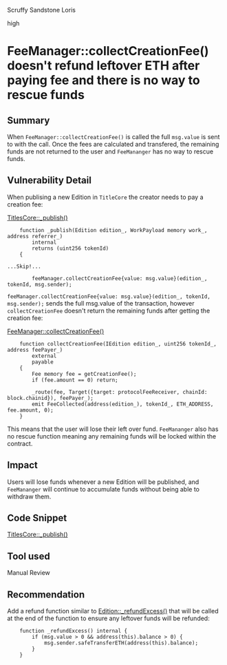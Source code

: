 Scruffy Sandstone Loris

high

# FeeManager::collectCreationFee() doesn't refund leftover ETH after paying fee and there is no way to rescue funds

## Summary

When `FeeManager::collectCreationFee()` is called the full `msg.value` is sent to with the call. Once the fees are calculated and transfered, the remaining funds are not returned to the user and `FeeMananger` has no way to rescue funds.

## Vulnerability Detail

When publising a new Edition in `TitleCore` the creator needs to pay a creation fee:

[TitlesCore::_publish()](https://github.com/sherlock-audit/2024-04-titles/blob/main/wallflower-contract-v2/src/TitlesCore.sol#L120-L138)
```solidity
    function _publish(Edition edition_, WorkPayload memory work_, address referrer_)
        internal
        returns (uint256 tokenId)
    {

...Skip!...

        feeManager.collectCreationFee{value: msg.value}(edition_, tokenId, msg.sender);

```
`feeManager.collectCreationFee{value: msg.value}(edition_, tokenId, msg.sender);` sends the full msg.value of the transaction, however `collectCreationFee` doesn't return the remaining funds after getting the creation fee:

[FeeManager::collectCreationFee()](https://github.com/sherlock-audit/2024-04-titles/blob/main/wallflower-contract-v2/src/fees/FeeManager.sol#L166-L175)
```solidity
    function collectCreationFee(IEdition edition_, uint256 tokenId_, address feePayer_)
        external
        payable
    {
        Fee memory fee = getCreationFee();
        if (fee.amount == 0) return;

        _route(fee, Target({target: protocolFeeReceiver, chainId: block.chainid}), feePayer_);
        emit FeeCollected(address(edition_), tokenId_, ETH_ADDRESS, fee.amount, 0);
    }
```
This means that the user will lose their left over fund. `FeeMananger` also has no rescue function meaning any remaining funds will be locked within the contract.

## Impact

Users will lose funds whenever a new Edition will be published, and `FeeMananger` will continue to accumulate funds without being able to withdraw them.

## Code Snippet

[TitlesCore::_publish()](https://github.com/sherlock-audit/2024-04-titles/blob/main/wallflower-contract-v2/src/TitlesCore.sol#L120-L138)

## Tool used

Manual Review

## Recommendation

Add a refund function similar to [Edition::_refundExcess()](https://github.com/sherlock-audit/2024-04-titles/blob/main/wallflower-contract-v2/src/editions/Edition.sol#L512-L517) that will be called at the end of the function to ensure any leftover funds will be refunded:
```solidity
    function _refundExcess() internal {
        if (msg.value > 0 && address(this).balance > 0) {
            msg.sender.safeTransferETH(address(this).balance);
        }
    }
```